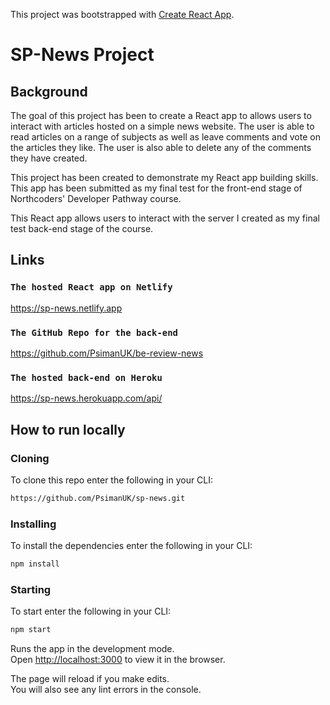 This project was bootstrapped with [Create React App](https://github.com/facebook/create-react-app).

# SP-News Project

## Background

The goal of this project has been to create a React app to allows users to interact with articles hosted on a simple news website. The user is able to read articles on a range of subjects as well as leave comments and vote on the articles they like. The user is also able to delete any of the comments they have created.

This project has been created to demonstrate my React app building skills. This app has been submitted as my final test for the front-end stage of Northcoders' Developer Pathway course. 

This React app allows users to interact with the server I created as my final test back-end stage of the course.

## Links

### `The hosted React app on Netlify`

https://sp-news.netlify.app <br />

### `The GitHub Repo for the back-end`

https://github.com/PsimanUK/be-review-news <br />

### `The hosted back-end on Heroku`

https://sp-news.herokuapp.com/api/ <br />


## How to run locally

### Cloning

To clone this repo enter the following in your CLI:

```bash
https://github.com/PsimanUK/sp-news.git
```

### Installing

To install the dependencies enter the following in your CLI:

```bash
npm install
```

### Starting

To start enter the following in your CLI:

```bash
npm start
```

Runs the app in the development mode.<br />
Open [http://localhost:3000](http://localhost:3000) to view it in the browser.

The page will reload if you make edits.<br />
You will also see any lint errors in the console.


